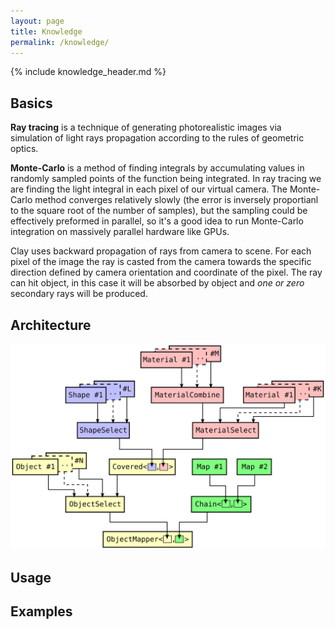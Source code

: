```yaml
---
layout: page
title: Knowledge
permalink: /knowledge/
---
```


{% include knowledge_header.md %}

## Basics

**Ray tracing** is a technique of generating photorealistic images via simulation of light rays propagation according to the rules of geometric optics.

**Monte-Carlo** is a method of finding integrals by accumulating values in randomly sampled points of the function being integrated.
In ray tracing we are finding the light integral in each pixel of our virtual camera. The Monte-Carlo method converges relatively slowly (the error is inversely proportianl to the square root of the number of samples), but the sampling could be effectively preformed in parallel, so it's a good idea to run Monte-Carlo integration on massively parallel hardware like GPUs. 

Clay uses backward propagation of rays from camera to scene. For each pixel of the image the ray is casted from the camera towards the specific direction defined by camera orientation and coordinate of the pixel. The ray can hit object, in this case it will be absorbed by object and *one or zero* secondary rays will be produced.

## Architecture

![Object folding](/assets/object_folding.svg)

## Usage

## Examples
